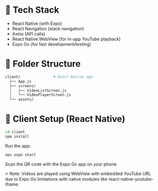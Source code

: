 # 🚀 Tech Stack

- React Native (with Expo)
- React Navigation (stack navigation)
- Axios (API calls)
- React Native WebView (for in-app YouTube playback)
- Expo Go (for fast development/testing)

# 📂 Folder Structure
```bash
client/               # React Native app
  ├── App.js
  ├── screens/
  │   ├── VideoListScreen.js
  │   └── VideoPlayerScreen.js
  └── assets/
```

# 📲 Client Setup (React Native)
```bash
cd client
npm install
```

Run the app:
```bash
npx expo start
```

Scan the QR code with the Expo Go app on your phone.

🔥 Note: Videos are played using WebView with embedded YouTube URL due to Expo Go limitations with native modules like react-native-youtube-iframe.
